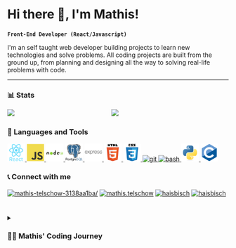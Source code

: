 # Hi there 👋, I'm Mathis!

**`Front-End Developer (React/Javascript)`**

I'm an self taught web developer building projects to learn new technologies and solve problems. All coding projects are built from the ground up, from planning and designing all the way to solving real-life problems with code. 


---
### 📊 Stats
<img align="left" width="47%" src="https://github-readme-stats.vercel.app/api?username=MTelschow&show_icons=true&theme=radical" />
<img width="47%" src="https://github-readme-stats.vercel.app/api/top-langs/?username=MTelschow&layout=compact" />


<!-- ![GitHub Streak](https://streak-stats.demolab.com?user=MTelschow&theme=gruvbox&border_radius=4.5) -->


### 🧰 Languages and Tools

 <!-- React --> <a href="https://reactjs.org/" target="_blank" rel="noreferrer"> <img src="https://raw.githubusercontent.com/devicons/devicon/master/icons/react/react-original-wordmark.svg" alt="react" width="40" height="40"/> </a> 
 <!-- JS --><a href="https://developer.mozilla.org/en-US/docs/Web/JavaScript" target="_blank" rel="noreferrer"> <img src="https://raw.githubusercontent.com/devicons/devicon/master/icons/javascript/javascript-original.svg" alt="javascript" width="40" height="40"/> </a>              <!-- Node --> <a href="https://nodejs.org" target="_blank" rel="noreferrer"> <img src="https://raw.githubusercontent.com/devicons/devicon/master/icons/nodejs/nodejs-original-wordmark.svg" alt="nodejs" width="40" height="40"/> </a>                                                                                                    <!-- PostgreSQL --> <a href="https://www.postgresql.org" target="_blank" rel="noreferrer"> <img src="https://raw.githubusercontent.com/devicons/devicon/master/icons/postgresql/postgresql-original-wordmark.svg" alt="postgresql" width="40" height="40"/> </a>      <!-- Express--><a href="https://expressjs.com" target="_blank" rel="noreferrer"> <img src="https://raw.githubusercontent.com/devicons/devicon/master/icons/express/express-original-wordmark.svg" alt="express" width="40" height="40"/> </a>                <!-- HTML --><a href="https://www.w3.org/html/" target="_blank" rel="noreferrer"> <img src="https://raw.githubusercontent.com/devicons/devicon/master/icons/html5/html5-original-wordmark.svg" alt="html5" width="40" height="40"/> </a>                    <!-- CSS --><a href="https://www.w3schools.com/css/" target="_blank" rel="noreferrer"> <img src="https://raw.githubusercontent.com/devicons/devicon/master/icons/css3/css3-original-wordmark.svg" alt="css3" width="40" height="40"/> </a>                          <!-- GIT --><a href="https://git-scm.com/" target="_blank" rel="noreferrer"> <img src="https://www.vectorlogo.zone/logos/git-scm/git-scm-icon.svg" alt="git" width="40" height="40"/> </a>                                                                                                                                          <!-- Bash --><a href="https://www.gnu.org/software/bash/" target="_blank" rel="noreferrer"> <img src="https://www.vectorlogo.zone/logos/gnu_bash/gnu_bash-icon.svg" alt="bash" width="40" height="40"/> </a>                                                                                                                              <!-- Python --><a href="https://www.python.org" target="_blank" rel="noreferrer"> <img src="https://raw.githubusercontent.com/devicons/devicon/master/icons/python/python-original.svg" alt="python" width="40" height="40"/> </a>                          <!-- C --><a href="https://www.cprogramming.com/" target="_blank" rel="noreferrer"> <img src="https://raw.githubusercontent.com/devicons/devicon/master/icons/c/c-original.svg" alt="c" width="40" height="40"/> </a> 

<!-- Bootstrap -->
<!-- <a href="https://getbootstrap.com" target="_blank" rel="noreferrer"> <img src="https://raw.githubusercontent.com/devicons/devicon/master/icons/bootstrap/bootstrap-plain-wordmark.svg" alt="bootstrap" width="40" height="40"/> </a>  -->


### 📞 Connect with me
<a href="https://linkedin.com/in/mathis-telschow-3138aa1ba/" target="blank"><img align="center" src="https://raw.githubusercontent.com/rahuldkjain/github-profile-readme-generator/master/src/images/icons/Social/linked-in-alt.svg" alt="mathis-telschow-3138aa1ba/" height="30" width="40" /></a>
<a href="https://fb.com/mathis.telschow" target="blank"><img align="center" src="https://raw.githubusercontent.com/rahuldkjain/github-profile-readme-generator/master/src/images/icons/Social/facebook.svg" alt="mathis.telschow" height="30" width="40" /></a>
<a href="https://instagram.com/haisbisch" target="blank"><img align="center" src="https://raw.githubusercontent.com/rahuldkjain/github-profile-readme-generator/master/src/images/icons/Social/instagram.svg" alt="haisbisch" height="30" width="40" /></a>
<a href="https://www.hackerrank.com/haisbisch" target="blank"><img align="center" src="https://raw.githubusercontent.com/rahuldkjain/github-profile-readme-generator/master/src/images/icons/Social/hackerrank.svg" alt="haisbisch" height="30" width="40" /></a>

#



<details>
 <summary><h3>👨‍💻 Mathis' Coding Journey</h3></summary>
   I started my coding journey at a university course on web development. After learning the basics i realised that i wanted to dive even deeper in the field and started to explore different related subjects. All this led to me taking Harvard univerity's "CS50" course and learing fundamental skills and concepts of computer science.
 At the current moment I am putting all the learnings into practice by building projects to sharpen my skills.
